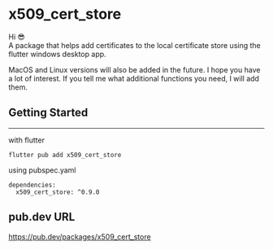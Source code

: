 # x509_cert_store

Hi 😎  
A package that helps add certificates to the local certificate store using the flutter windows desktop app.

MacOS and Linux versions will also be added in the future. I hope you have a lot of interest. If you tell me what additional functions you need, I will add them.


## Getting Started
---

with flutter

```
flutter pub add x509_cert_store
```
using pubspec.yaml
```
dependencies:
  x509_cert_store: ^0.9.0
```

## pub.dev URL

https://pub.dev/packages/x509_cert_store